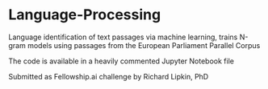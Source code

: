 # Language-Processing
Language identification of text passages via machine learning, trains N-gram models using passages from the European Parliament Parallel Corpus

The code is available in a heavily commented Jupyter Notebook file

Submitted as Fellowship.ai challenge by Richard Lipkin, PhD

